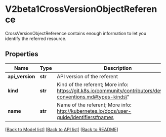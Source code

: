 # V2beta1CrossVersionObjectReference

CrossVersionObjectReference contains enough information to let you identify the referred resource.
## Properties
Name | Type | Description | Notes
------------ | ------------- | ------------- | -------------
**api_version** | **str** | API version of the referent | [optional] 
**kind** | **str** | Kind of the referent; More info: https://git.k8s.io/community/contributors/devel/api-conventions.md#types-kinds\&quot; | 
**name** | **str** | Name of the referent; More info: http://kubernetes.io/docs/user-guide/identifiers#names | 

[[Back to Model list]](../README.md#documentation-for-models) [[Back to API list]](../README.md#documentation-for-api-endpoints) [[Back to README]](../README.md)


